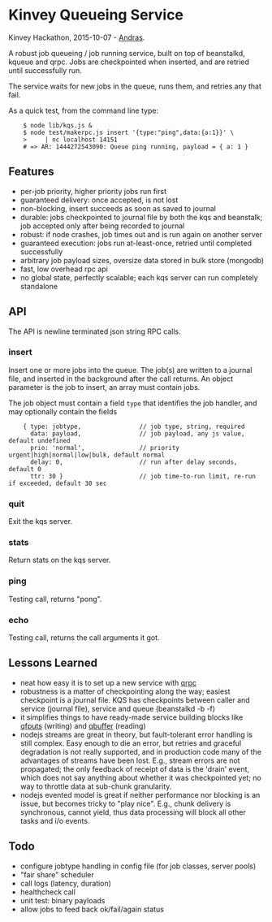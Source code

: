 Kinvey Queueing Service
=======================

Kinvey Hackathon, 2015-10-07 - [Andras](https://github.com/andrasq).

A robust job queueing / job running service, built on top of beanstalkd,
kqueue and qrpc.  Jobs are checkpointed when inserted, and are retried until
successfully run.

The service waits for new jobs in the queue, runs them, and retries any that fail.

As a quick test, from the command line type:

        $ node lib/kqs.js &
        $ node test/makerpc.js insert '{type:"ping",data:{a:1}}' \
        >     | nc localhost 14151
        # => AR: 1444272543090: Queue ping running, payload = { a: 1 }


Features
--------

* per-job priority, higher priority jobs run first
* guaranteed delivery:  once accepted, is not lost
* non-blocking, insert succeeds as soon as saved to journal
* durable: jobs checkpointed to journal file by both the kqs and beanstalk;
  job accepted only after being recorded to journal
* robust: if node crashes, job times out and is run again on another server
* guaranteed execution: jobs run at-least-once, retried until completed successfully
* arbitrary job payload sizes, oversize data stored in bulk store (mongodb)
* fast, low overhead rpc api
* no global state, perfectly scalable; each kqs server can run completely standalone


API
---

The API is newline terminated json string RPC calls.

### insert

Insert one or more jobs into the queue.  The job(s) are written to a journal
file, and inserted in the background after the call returns.  An object parameter
is the job to insert, an array must contain jobs.

The job object must contain a field `type` that identifies the job handler, and
may optionally contain the fields

        { type: jobtype,                // job type, string, required
          data: payload,                // job payload, any js value, default undefined
          prio: 'normal',               // priority urgent|high|normal|low|bulk, default normal
          delay: 0,                     // run after delay seconds, default 0
          ttr: 30 }                     // job time-to-run limit, re-run if exceeded, default 30 sec

### quit

Exit the kqs server.

### stats

Return stats on the kqs server.

### ping

Testing call, returns "pong".

### echo

Testing call, returns the call arguments it got.


Lessons Learned
---------------

* neat how easy it is to set up a new service with [qrpc](https://npmjs.org/package/qrpc)
* robustness is a matter of checkpointing along the way; easiest checkpoint is a journal file.
  KQS has checkpoints between caller and service (journal file), service and queue (beanstalkd -b -f)
* it simplifies things to have ready-made service building blocks like
  [qfputs](https://npmjs.org/package/qfputs) (writing) and
  [qbuffer](https://npmjs.org/package/qbuffer) (reading)
* nodejs streams are great in theory, but fault-tolerant error handling is still complex.
  Easy enough to die an error, but retries and graceful degradation is not really supported,
  and in production code many of the advantages of streams have been lost.
  E.g., stream errors are not propagated; the only feedback of receipt of data is
  the 'drain' event, which does not say anything about whether it was checkpointed yet;
  no way to throttle data at sub-chunk granularity.
* nodejs evented model is great if neither performance nor blocking is an issue,
  but becomes tricky to "play nice".  E.g., chunk delivery is synchronous, cannot yield,
  thus data processing will block all other tasks and i/o events.

Todo
----

* configure jobtype handling in config file (for job classes, server pools)
* "fair share" scheduler
* call logs (latency, duration)
* healthcheck call
* unit test: binary payloads
* allow jobs to feed back ok/fail/again status

